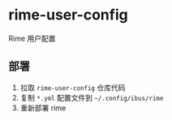 # rime-user-config
Rime 用户配置

## 部署

1. 拉取 `rime-user-config` 仓库代码
2. 复制 `*.yml` 配置文件到 `~/.config/ibus/rime`
3. 重新部署 rime
